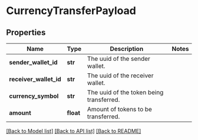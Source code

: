 # CurrencyTransferPayload

## Properties
Name | Type | Description | Notes
------------ | ------------- | ------------- | -------------
**sender_wallet_id** | **str** | The uuid of the sender wallet. | 
**receiver_wallet_id** | **str** | The uuid of the receiver wallet. | 
**currency_symbol** | **str** | The uuid of the token being transferred. | 
**amount** | **float** | Amount of tokens to be transferred. | 

[[Back to Model list]](../README.md#documentation-for-models) [[Back to API list]](../README.md#documentation-for-api-endpoints) [[Back to README]](../README.md)


